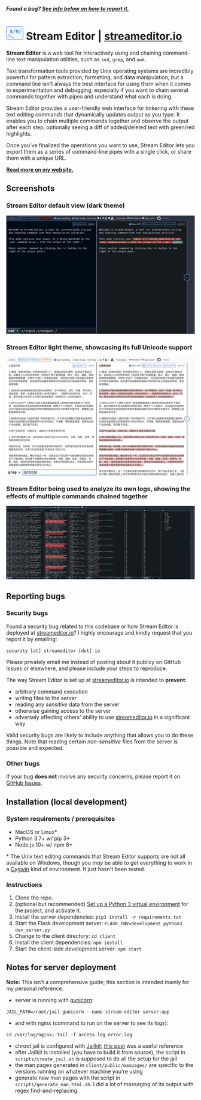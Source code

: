 <strong><em>Found a bug? [See info below on how to report it.](#reporting-bugs)</em></strong>

# <img src="https://github.com/liddiard/stream-editor/blob/master/client/public/img/logo-light.svg?raw=true" height="36" alt="Stream Editor logo" /> Stream Editor | [streameditor.io](https://streameditor.io/)

**Stream Editor** is a web tool for interactively using and chaining command-line text manipulation utilities, such as `sed`, `grep`, and `awk`.

Text transformation tools provided by Unix operating systems are incredibly powerful for pattern extraction, formatting, and data manipulation, but a command line isn't always the best interface for using them when it comes to experimentation and debugging, especially if you want to chain several commands together with pipes and understand what each is doing.

Stream Editor provides a user-friendly web interface for tinkering with these text editing commands that dynamically updates output as you type. It enables you to chain multiple commands together and observe the output after each step, optionally seeing a diff of added/deleted text with green/red highlights. 

Once you've finalized the operations you want to use, Stream Editor lets you export them as a series of command-line pipes with a single click, or share them with a unique URL.

[**Read more on my website.**](https://harrisonliddiard.com/project/stream-editor/)

## Screenshots

### Stream Editor default view (dark theme)

![Stream Editor screenshot](screenshots/initial.png)

### Stream Editor light theme, showcasing its full Unicode support

![Stream Editor screenshot](screenshots/unicode.png)

### Stream Editor being used to analyze its own logs, showing the effects of multiple commands chained together

![Stream Editor screenshot](screenshots/chain.png)

## Reporting bugs

### Security bugs

Found a security bug related to this codebase or how Stream Editor is deployed at [streameditor.io](https://streameditor.io)? I highly encourage and kindly request that you report it by emailing:

```
security [at] streameditor [dot] io
```

Please privately email me instead of posting about it publicy on GitHub Issues or elsewhere, and please include your steps to reproduce.

The way Stream Editor is set up at [streameditor.io](https://streameditor.io) is intended to **prevent**:

- arbitrary command execution
- writing files to the server
- reading any *sensitive* data from the server
- otherwise gaining access to the server
- adversely affecting others' ability to use [streameditor.io](https://streameditor.io) in a significant way 

Valid security bugs are likely to include anything that allows you to do these things. Note that reading certain *non-sensitive* files from the server is possible and expected.

### Other bugs

If your bug **does not** involve any security concerns, please report it on [GitHub Issues](https://github.com/liddiard/stream-editor/issues).

## Installation (local development)

### System requirements / prerequisites

- MacOS or Linux*
- Python 3.7+ w/ pip 3+
- Node.js 10+ w/ npm 6+

\* The Unix text editing commands that Stream Editor supports are not all available on Windows, though you *may* be able to get everything to work in a [Cygwin](https://www.cygwin.com/) kind of environment. It just hasn't been tested.

### Instructions

1. Clone the repo.
2. (optional but recommended) [Set up a Python 3 virtual environment](https://docs.python.org/3/tutorial/venv.html) for the project, and activate it.
3. Install the server dependencies: `pip3 install -r requirements.txt`
4. Start the Flask development server: `FLASK_ENV=development python3 dev_server.py`
5. Change to the client directory: `cd client`
6. Install the client dependencies: `npm install`
7. Start the client-side development server: `npm start`

## Notes for server deployment

**Note:** This isn't a comprehensive guide; this section is intended mainly for my personal reference.

- server is running with [gunicorn](https://gunicorn.org/):

```shell
JAIL_PATH=/root/jail gunicorn --name stream-editor server:app
```

- and with nginx (command to run on the server to see its logs):

```shell
cd /var/log/nginx; tail -f access.log error.log
```

- chroot jail is configured with [Jailkit](https://olivier.sessink.nl/jailkit/); [this post](http://www.mattheakis.com/blog/view.php?name=setting_up_a_jail_to_safely_execute_code) was a useful reference
- after Jailkit is installed (you have to build it from source), the script in `scripts/create_jail.sh` is supposed to do all the setup for the jail
- the man pages generated in `client/public/manpages/` are specific to the versions running on whatever machine you're using
- generate new man pages with the script in `scripts/generate_man_html.sh`. I did a lot of massaging of its output with regex find-and-replacing.
